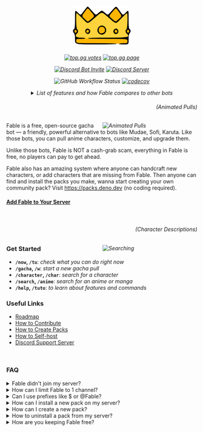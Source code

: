 <h1 align="center">
  <img height="100" src="./assets/splash.png" alt="Fable Logo">
</h1>

<i align="center">

[![top.gg votes](https://top.gg/api/widget/upvotes/1041970851559522304.svg?noavatar=true)][topgg]
[![top.gg page](https://top.gg/api/widget/servers/1041970851559522304.svg?noavatar=true)][topgg2]

[![Discord Bot Invite](https://img.shields.io/badge/Add%20Fable%20to%20Your%20Server-blue?logo=discord&logoColor=white)][invite]
[![Discord Server](https://img.shields.io/discord/992416714497212518?label=discord%20support%20server&color=blue)][discord]

![GitHub Workflow Status](https://img.shields.io/github/actions/workflow/status/ker0olos/fable/deno.yml?branch=main&label=tests)
[![codecov](https://img.shields.io/codecov/c/gh/ker0olos/fable/main?token=3C7ZTHzGqC)](https://app.codecov.io/github/ker0olos/fable)

</i>

<i align="center">
<details><summary>List of features and
how Fable compares to other bots</summary>
<img src="https://i.imgur.com/7ZI6dhj.png" alt="120K+ characters">

<p>
  <img align="left" src="https://i.imgur.com/IO91qt1.png" alt="100% FREE">
  <h4>100% FREE</h4>
  No more users paying to get ahead of you.

Fable has no in-app purchases, no premiums, and no bullshit.

</p>

<br clear="left"/>
<br clear="left"/>

<p>
  <img align="left" src="https://i.imgur.com/kUVI9s1.gif" alt="Animated Pulls">
  <h4>Animated Pulls</h4>
  Build anticipation and excitement with animated gacha pulls.
</p>

<br clear="left"/>
<br clear="left"/>

<p>
  <img align="left" src="https://i.imgur.com/B897tj4.png" alt="Synthesis">
  <h4>Synthesis</h4>
  Synthesis those 2000 characters you have sitting in your inventory doing nothing
  to get 2 characters that you might actually like.
</p>

<br clear="left"/>
<br clear="left"/>

<p>
  <img align="left" src="https://i.imgur.com/y0PQpOj.png" alt="Stealing">
  <h4>Stealing</h4>
  When all negotiations fail, taking what you want by force is fine, right? Steal characters from that one annoying server member that refuses to trade.
</p>

<br clear="left"/>
<br clear="left"/>

<p>
  <img align="left" src="https://i.imgur.com/Kbh4IxM.png" alt="Community Packs">
  <h4>Community Packs</h4>
  As easy as installing an app on your phone, add community-made character packs to your server.
</p>

<br clear="left"/>
<br clear="left"/>

<img src="https://i.imgur.com/y5eV15M.png" alt="Fable compared to other bots">

</details>
</i>

<i>
  <h6 align="right">(Animated Pulls)</h6>
  <img align="right" width="250" src="https://user-images.githubusercontent.com/52022280/227321932-2ad8d36c-e56c-46e9-91da-161b79eeb029.gif" alt="Animated Pulls">
</i>

Fable is a free, open-source gacha bot — a friendly, powerful alternative to
bots like Mudae, Sofi, Karuta. Like those bots, you can pull anime characters,
customize, and upgrade them.

Unlike those bots, Fable is NOT a cash-grab scam, everything in Fable is free,
no players can pay to get ahead.

Fable also has an amazing system where anyone can handcraft new characters, or
add characters that are missing from Fable. Then anyone can find and install the
packs you make, wanna start creating your own community pack? Visit
<https://packs.deno.dev> (no coding required).

#### [Add Fable to Your Server][invite]

<br clear="right"/>

<i>
  <h6 align="right">(Character Descriptions)</h6>
  <img align="right" width="250" src="https://user-images.githubusercontent.com/52022280/227323628-17674f52-bb3a-460f-965a-d316cbed7932.png" alt="Searching">
</i>

### Get Started

- **`/now`, `/tu`**: _check what you can do right now_
- **`/gacha`, `/w`**: _start a new gacha pull_
- **`/character`, `/char`**: _search for a character_
- **`/search`, `/anime`**: _search for an anime or manga_
- **`/help`, `/tuto`**: _to learn about features and commands_

### Useful Links

- [Roadmap](https://github.com/ker0olos/fable/issues/1)
- [How to Contribute](https://github.com/ker0olos/fable/wiki)
- [How to Create Packs](https://packs.deno.dev)
- [How to Self-host](https://github.com/ker0olos/fable/wiki/Self-hosting)
- [Discord Support Server][discord]

<br/>

### FAQ

<details><summary>Fable didn't join my server?</summary>
<p>

Please note that Fable won't show up in your members' list, After adding Fable
go back to your server and call `/help` to confirm Fable is working.

This is because Fable is an "app" not a "bot user".

</p>
</details>

<details><summary>How can I limit Fable to 1 channel?</summary>
<p>

Go to **Server Settings** then **Integrations** then **Fable**\
From there you can control the permissions globally or even per command.

</p>
</details>

<details><summary>Can I use prefixes like $ or @Fable?</summary>
<p>

**No**. Fable was built from the ground up to only support slash commands,
prefixes are an entirely different thing that requires the bot to manually
monitor all incoming messages in a server. We won't add prefixes to Fable, but
you can go tell discord to add custom prefixes to "slash" commands instead of
"/" for all bots.

</p>
</details>

<details><summary>How can I install a new pack on my server?</summary>
<p>

Check `/community gallery` to browse the most popular packs or create your own
pack at <https://packs.deno.dev>

> `Manage Server` permission is required to install packs on "your" server

</p>
</details>

<details><summary>How can I create a new pack?</summary>
<p>

It's very easy to create and manage your community packs, No coding required. Go
to <https://packs.deno.dev>

</p>
</details>

<details><summary>How to uninstall a pack from my server?</summary>
<p>

Use `/packs community` or `/packs uninstall id: pack-id`.

</p>
</details>

<details><summary>How are you keeping Fable free?</summary>
<p>

We use serverless since it's cheaper and easier. Right now the bills are very
small, but if it starts getting out of hand, we plan to rate limit servers on
how much they can call Fable each month.

We been very transparent from day one, if something happens we'll let known
instantly.

But we welcome any donations people are willing to throw us, since those the the
final decider on how much control we have over our various bills, and how much
time, and how many people are working on Fable at any giving moment.

</p>
</details>

[discord]: https://discord.gg/ceKyEfhyPQ
[topgg]: https://top.gg/bot/1041970851559522304/vote
[topgg2]: https://top.gg/bot/1041970851559522304
[invite]: https://fable.deno.dev/invite
